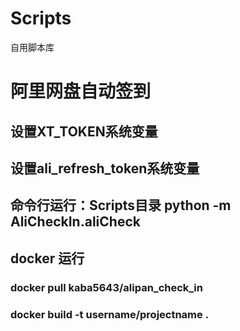 # Scripts

自用脚本库

# 阿里网盘自动签到

## 设置XT_TOKEN系统变量
## 设置ali_refresh_token系统变量
## 命令行运行：Scripts目录  python -m AliCheckIn.aliCheck

## docker 运行
### docker pull kaba5643/alipan_check_in
### docker build -t username/projectname .
